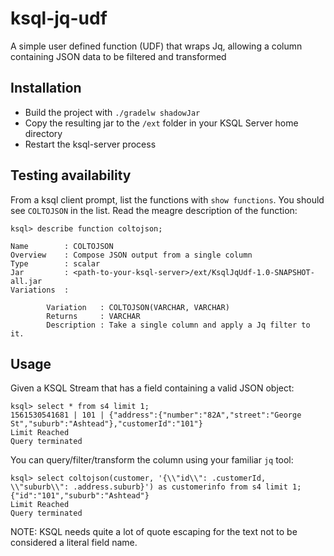 # ksql-jq-udf
A simple user defined function (UDF) that wraps Jq, allowing a column containing JSON data to be filtered and transformed

## Installation
- Build the project with `./gradelw shadowJar` 
- Copy the resulting jar to the `/ext` folder in your KSQL Server home directory
- Restart the ksql-server process


## Testing availability
From a ksql client prompt, list the functions with `show functions`. You should see `COLTOJSON` in the list.
Read the meagre description of the function: 
```
ksql> describe function coltojson;

Name        : COLTOJSON
Overview    : Compose JSON output from a single column
Type        : scalar
Jar         : <path-to-your-ksql-server>/ext/KsqlJqUdf-1.0-SNAPSHOT-all.jar
Variations  : 

        Variation   : COLTOJSON(VARCHAR, VARCHAR)
        Returns     : VARCHAR
        Description : Take a single column and apply a Jq filter to it.
```

## Usage
Given a KSQL Stream that has a field containing a valid JSON object:

```
ksql> select * from s4 limit 1;
1561530541681 | 101 | {"address":{"number":"82A","street":"George St","suburb":"Ashtead"},"customerId":"101"}
Limit Reached
Query terminated
```

You can query/filter/transform the column using your familiar `jq` tool:

```
ksql> select coltojson(customer, '{\\"id\\": .customerId, \\"suburb\\": .address.suburb}') as customerinfo from s4 limit 1;
{"id":"101","suburb":"Ashtead"}
Limit Reached
Query terminated
```

NOTE: KSQL needs quite a lot of quote escaping for the text not to be considered a literal field name.
